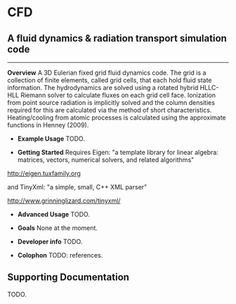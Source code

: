 # CFD
## A fluid dynamics & radiation transport simulation code

******************************


**Overview**
A 3D Eulerian fixed grid fluid dynamics code. The grid is a collection of finite elements, called grid cells, that 
each hold fluid state information. The hydrodynamics are solved using a rotated hybrid HLLC-HLL Riemann solver
to calculate fluxes on each grid cell face. Ionization from point source radiation is implicitly solved and the 
column densities required for this are calculated via the method of short characteristics. Heating/cooling from 
atomic processes is calculated using the approximate functions in Henney (2009).

* **Example Usage**
TODO.

* **Getting Started**
Requires Eigen: "a template library for linear algebra: matrices, vectors, numerical solvers, and related algorithms"

http://eigen.tuxfamily.org

and TinyXml: "a simple, small, C++ XML parser"

http://www.grinninglizard.com/tinyxml/

* **Advanced Usage**
TODO.

* **Goals**
None at the moment.

* **Developer info**
TODO.

* **Colophon**
TODO: references.

## Supporting Documentation
TODO.
